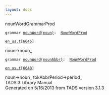 ```yaml
---
layout: docs
---
```

<span class="title">nounWord</span><span class="type">GrammarProd</span>

`grammar `<span class="classExtLink">[`nounWord(noun)`](../object/nounWord(noun).html)</span>` :   `[`NounWordProd`](../object/NounWordProd.html)

[`en_us.t`](../file/en_us.t.html)`[`[`6645`](../source/en_us.t.html#6645)`]`



noun-\>noun\_



`grammar `<span class="classExtLink">[`nounWord(nounAbbr)`](../object/nounWord(nounAbbr).html)</span>` :   `[`NounWordProd`](../object/NounWordProd.html)

[`en_us.t`](../file/en_us.t.html)`[`[`6648`](../source/en_us.t.html#6648)`]`



noun-\>noun\_ tokAbbrPeriod-\>period\_  
TADS 3 Library Manual  
Generated on 5/16/2013 from TADS version 3.1.3


